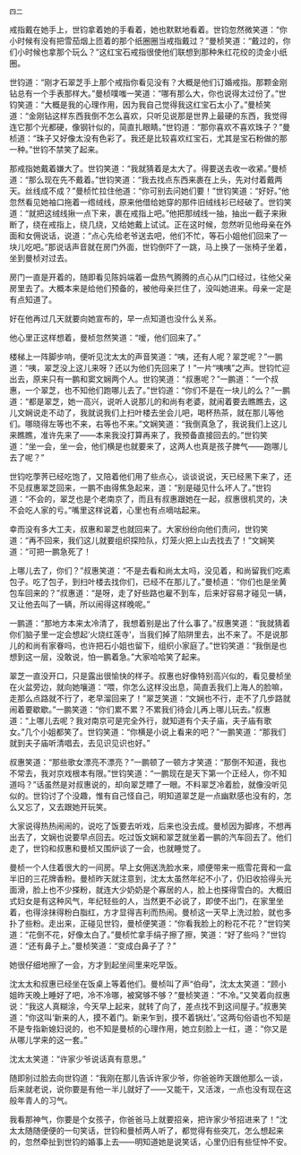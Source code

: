     四二 

   戒指戴在她手上，世钧拿着她的手看着，她也默默地看着。世钧忽然微笑道：“你小时候有没有把雪茄烟上匝着的那个纸圈圈当戒指戴过？”曼桢笑道：“戴过的，你们小时候也拿那个玩么？”这红宝石戒指很使他们联想到那种朱红花绞的烫金小纸圈。

   世钧道：“刚才石翠芝手上那个戒指你看见没有？大概是他们订婚戒指。那颗金刚钻总有一个手表那样大。”曼桢噗嗤一笑道：“哪有那么大，你也说得太过份了。”世钧笑道：“大概是我的心理作用，因为我自己觉得我这红宝石太小了。”曼桢笑道：“金刚钻这样东西我倒不怎么喜欢，只听见说那是世界上最硬的东西，我觉得连它那个光都硬，像钢针似的，简直扎眼睛。”世钧道：“那你喜欢不喜欢珠子？”曼桢道：“珠子又好像太没有色彩了。我还是比较喜欢红宝石，尤其是宝石粉做的那一种。”世钧不禁笑了起来。

   那戒指她戴着嫌大了。世钧笑道：“我就猜着是太大了。得要送去收一收紧。”曼桢道：“那么现在先不戴着。”世钧笑道：“我去找点东西来裹在上头，先对付着戴两天。丝线成不成？”曼桢忙拉住他道：“你可别去问她们要！”世钧笑道：“好好。”他忽然看见她袖口拖着一绺绒线，原来他借给她穿的那件旧绒线衫已经破了。世钧笑道：“就把这绒线揪一点下来，裹在戒指上吧。”他把那绒线一抽，抽出一截子来揪断了，绕在戒指上，绕几绕，又给她戴上试试。正在这时候，忽然听见他母亲在外面和女佣说话，说道：“点心先给老爷送去吧，他们不忙，等石小姐他们回来了一块儿吃吧。”那说话声音就在房门外面，世钧倒吓了一跳，马上换了一张椅子坐着，坐到曼桢对过去。

   房门一直是开着的，随即看见陈妈端着一盘热气腾腾的点心从门口经过，往他父亲房里去了。大概本来是给他们预备的，被他母亲拦住了，没叫她进来。母亲一定是有点知道了。

   好在他再过几天就要向她宣布的，早一点知道也没什么关系。

   他心里正这样想着，曼桢忽然笑道：“嗳，他们回来了。”

   楼梯上一阵脚步响，便听见沈太太的声音笑道：“咦，还有人呢？翠芝呢？”一鹏道：“咦，翠芝没上这儿来呀？还以为他们先回来了！”一片“咦咦”之声。世钧忙迎出去，原来只有一鹏和窦文娴两个人。世钧笑道：“叔惠呢？”一鹏道：“一个叔惠，一个翠芝，也不知他们跑哪儿去了。”世钧道：“你们不是在一块儿的么？”一鹏道：“都是翠芝，她一高兴，说听人说那儿的和尚有老婆，就闹着要去瞧瞧去，这儿文娴说走不动了，我就说我们上扫叶楼去坐会儿吧，喝杯热茶，就在那儿等他们。哪晓得左等也不来，右等也不来。”文娴笑道：“我倒真急了，我说我们上这儿来瞧瞧，准许先来了——本来我没打算再来了，我预备直接回去的。”世钧笑道：“坐一会，坐一会，他们横是也就要来了，这两人也真是孩子脾气——跑哪儿去了呢？”

   世钧吃荸荠已经吃饱了，又陪着他们用了些点心，谈谈说说，天已经黑下来了，还不见叔惠翠芝回来，一鹏不由得焦急起来，道：“别是碰见什么坏人了。”世钧道：“不会的，翠芝也是个老南京了，而且有叔惠跟她在一起，叔惠很机灵的，决不会吃人家的亏。”嘴里这样说着，心里也有点嘀咕起来。

   幸而没有多大工夫，叔惠和翠芝也就回来了。大家纷纷向他们责问，世钧笑道：“再不回来，我们这儿就要组织探险队，灯笼火把上山去找去了！”文娴笑道：“可把一鹏急死了！

   上哪儿去了，你们？”叔惠笑道：“不是去看和尚太太吗，没见着，和尚留我们吃素包子。吃了包子，到扫叶楼去找你们，已经不在那儿了。”曼桢道：“你们也是坐黄包车回来的？”叔惠道：“是呀，走了好些路也雇不到车，后来好容易才碰见一辆，又让他去叫了一辆，所以闹得这样晚呢。”

   一鹏道：“那地方本来太冷清了，我想着别是出了什么事了。”叔惠笑道：“我就猜着你们脑子里一定会想起‘火烧红莲寺’，当我们掉了陷阱里去，出不来了。不是说那儿的和尚有家眷吗，也许把石小姐也留下，组织小家庭了。”世钧笑道：“我倒是也想到这一层，没敢说，怕一鹏着急。”大家哈哈笑了起来。

   翠芝一直没开口，只是露出很愉快的样子。叔惠也好像特别高兴似的，看见曼桢坐在火盆旁边，就向她嚷道：“喂，你怎么这样没出息，简直丢我们上海人的脸嘛，走那么点路就不行了，老早溜回来了！”翠芝笑道：“文娴也不行，走不了几步路就闹着要歇歇。”一鹏笑道：“你们累不累？不累我们待会儿再上哪儿玩去。”叔惠道：“上哪儿去呢？我对南京可是完全外行，就知道有个夫子庙，夫子庙有歌女。”几个小姐都笑了。世钧笑道：“你横是小说上看来的吧？”一鹏笑道：“那我们就到夫子庙听清唱去，去见识见识也好。”

   叔惠笑道：“那些歌女漂亮不漂亮？”一鹏顿了一顿方才笑道：“那倒不知道，我也不常去，我对京戏根本有限。”世钧笑道：“一鹏现在是天下第一个正经人，你不知道吗？”话虽然是对叔惠说的，却向翠芝瞟了一眼。不料翠芝冷着脸，就像没听见似的。世钧讨了个没趣，惟有自己怪自己，明知道翠芝是一点幽默感也没有的，怎么又忘了，又去跟她开玩笑。

   大家说得热热闹闹的，说吃了饭要去听戏，后来也没去成。曼桢因为脚疼，不想再出去了，文娴也说要早点回去。吃过饭文娴和翠芝就坐着一鹏的汽车回去了。他们走了，世钧和叔惠和曼桢又围炉谈了一会，也就睡觉了。

   曼桢一个人住着很大的一间房。早上女佣送洗脸水来，顺便带来一瓶雪花膏和一盒半旧的三花牌香粉。曼桢昨天就注意到，沈太太虽然年纪不小了，仍旧收拾得头光面滑，脸上也不少搽粉，就连大少奶奶是个寡居的人，脸上也搽得雪白的。大概旧式妇女是有这种风气，年纪轻些的人，当然更不必说了，即使不出门，在家里坐着，也得涂抹得粉白脂红，方才显得吉利而热闹。曼桢这一天早上洗过脸，就也多扑了些粉。走出来，正碰见世钧，曼桢便笑道：“你看我脸上的粉花不花？”世钧笑道：“花倒不花，好像太白了。”曼桢忙拿手绢子擦了擦，笑道：“好了些吗？”世钧道：“还有鼻子上。”曼桢笑道：“变成白鼻子了？”

   她很仔细地擦了一会，方才到起坐间里来吃早饭。

   沈太太和叔惠已经坐在饭桌上等着他们。曼桢叫了声“伯母”，沈太太笑道：“顾小姐昨天晚上睡好了吧，冷不冷哪，被窝够不够？”曼桢笑道：“不冷。”又笑着向叔惠说：“我这人真糊涂，今天早上起来，就转了向了，差点找不到这间屋子。”叔惠笑道：“你这叫‘新来的人，摸不着门。新来乍到，摸不着锅灶’。”这两句俗语也不知是不是专指新媳妇说的，也不知是曼桢的心理作用，她立刻脸上一红，道：“你又是从哪儿学来的这一套。”

   沈太太笑道：“许家少爷说话真有意思。”

   随即别过脸去向世钧道：“我刚在那儿告诉许家少爷，你爸爸昨天跟他那么一谈，后来就老说，说你要是有他一半儿就好了——又能干，又活泼，一点也没有现在这般年青人的习气。

   我看那神气，你要是个女孩子，你爸爸马上就要招亲，把许家少爷招进来了！”沈太太随随便便的一句笑话，世钧和曼桢两人听了，都觉得有些突兀，怎么想起来的，忽然牵扯到世钧的婚事上去——明知道她是说笑话，心里仍旧有些怔忡不安。

